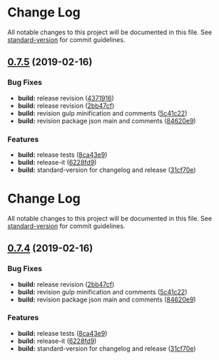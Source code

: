 # Change Log

All notable changes to this project will be documented in this file. See [standard-version](https://github.com/conventional-changelog/standard-version) for commit guidelines.

## [0.7.5](https://github.com/minimit/xtend-library/compare/v0.7.0...v0.7.5) (2019-02-16)


### Bug Fixes

* **build:** release revision ([4371916](https://github.com/minimit/xtend-library/commit/4371916))
* **build:** release revision ([2bb47cf](https://github.com/minimit/xtend-library/commit/2bb47cf))
* **build:** revision gulp minification and comments ([5c41c22](https://github.com/minimit/xtend-library/commit/5c41c22))
* **build:** revision package json main and comments ([84620e9](https://github.com/minimit/xtend-library/commit/84620e9))


### Features

* **build:** release tests ([8ca43e9](https://github.com/minimit/xtend-library/commit/8ca43e9))
* **build:** release-it ([6228fd9](https://github.com/minimit/xtend-library/commit/6228fd9))
* **build:** standard-version for changelog and release ([31cf70e](https://github.com/minimit/xtend-library/commit/31cf70e))



# Change Log

All notable changes to this project will be documented in this file. See [standard-version](https://github.com/conventional-changelog/standard-version) for commit guidelines.

## [0.7.4](https://github.com/minimit/xtend-library/compare/v0.7.0...v0.7.4) (2019-02-16)


### Bug Fixes

* **build:** release revision ([2bb47cf](https://github.com/minimit/xtend-library/commit/2bb47cf))
* **build:** revision gulp minification and comments ([5c41c22](https://github.com/minimit/xtend-library/commit/5c41c22))
* **build:** revision package json main and comments ([84620e9](https://github.com/minimit/xtend-library/commit/84620e9))


### Features

* **build:** release tests ([8ca43e9](https://github.com/minimit/xtend-library/commit/8ca43e9))
* **build:** release-it ([6228fd9](https://github.com/minimit/xtend-library/commit/6228fd9))
* **build:** standard-version for changelog and release ([31cf70e](https://github.com/minimit/xtend-library/commit/31cf70e))
